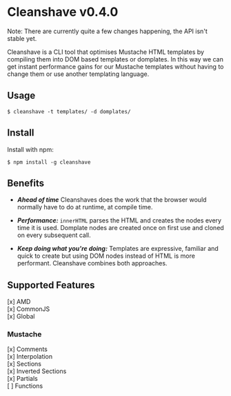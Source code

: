 # Cleanshave v0.4.0
Note: There are currently quite a few changes happening, the API isn't stable yet.  

Cleanshave is a CLI tool that optimises Mustache HTML templates by compiling them into DOM based templates or domplates. In this way we can get instant performance gains for our Mustache templates without having to change them or use another templating language.

## Usage
```
$ cleanshave -t templates/ -d domplates/
```

## Install
Install with npm:

```
$ npm install -g cleanshave
```

## Benefits
- ***Ahead of time*** Cleanshaves does the work that the browser would normally have to do at runtime, at compile time.

- ***Performance:*** `innerHTML` parses the HTML and creates the nodes every time it is used. Domplate nodes are created once on first use and cloned on every subsequent call.

- ***Keep doing what you're doing:*** Templates are expressive, familiar and quick to create but using DOM nodes instead of HTML is more performant. Cleanshave combines both approaches.

## Supported Features

[x] AMD  
[x] CommonJS  
[x] Global  

### Mustache

[x] Comments  
[x] Interpolation  
[x] Sections  
[x] Inverted Sections  
[x] Partials  
[ ] Functions  

